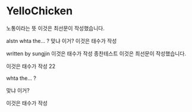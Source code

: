 # YelloChicken
노통이라는 뜻
이것은 최선문이 작성했습니다.


alstn
whta the... ?
맞냐 이거? 
이것은 태수가 작성



written by sungjin
이것은 태수가 작성
종찬테스트
이것은 최선문이 작성했습니다.


이것은 태수가 작성 22




whta the... ?

맞냐 이거? 

이것은 태수가 작성


